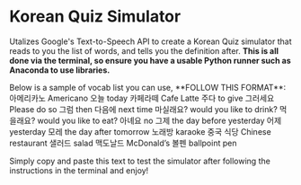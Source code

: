 # Korean Quiz Simulator

Utalizes Google's Text-to-Speech API to create a Korean Quiz simulator that reads to you the list of words, and tells you the definition after. 
**This is all done via the terminal, so ensure you have a usable Python runner such as Anaconda to use libraries.**

<p>Below is a sample of vocab list you can use, **FOLLOW THIS FORMAT**:<br>아메리카노 Americano 오늘 today 카페라떼 Cafe Latte 주다 to give 그러세요 Please do so 그럼 then 다음에 next time 마실래요? would you like to drink? 먹을래요? would you like to eat? 아녜요 no 그제 the day before yesterday 어제 yesterday 모레 the day after tomorrow 노래방 karaoke 중국 식당 Chinese restaurant 
샐러드 salad 맥도날드 McDonald’s 볼펜 ballpoint pen</p>

Simply copy and paste this text to test the simulator after following the instructions in the terminal and enjoy!
